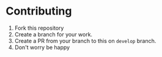 # Contributing

1. Fork this repository
2. Create a branch for your work.
3. Create a PR from your branch to this on `develop` branch.
4. Don't worry be happy
